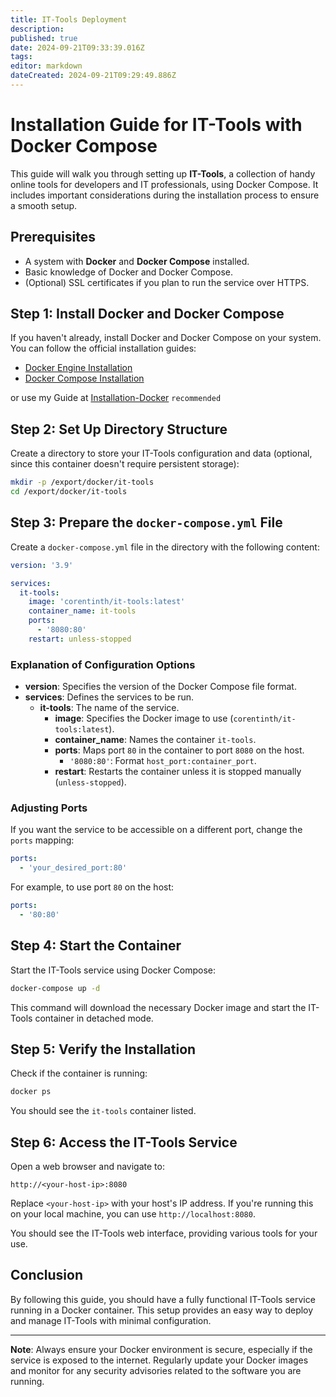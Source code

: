 ```yaml
---
title: IT-Tools Deployment
description: 
published: true
date: 2024-09-21T09:33:39.016Z
tags: 
editor: markdown
dateCreated: 2024-09-21T09:29:49.886Z
---
```


# Installation Guide for IT-Tools with Docker Compose

This guide will walk you through setting up **IT-Tools**, a collection of handy online tools for developers and IT professionals, using Docker Compose. It includes important considerations during the installation process to ensure a smooth setup.

## Prerequisites

- A system with **Docker** and **Docker Compose** installed.
- Basic knowledge of Docker and Docker Compose.
- (Optional) SSL certificates if you plan to run the service over HTTPS.

## Step 1: Install Docker and Docker Compose

If you haven't already, install Docker and Docker Compose on your system. You can follow the official installation guides:

- [Docker Engine Installation](https://docs.docker.com/engine/install/)
- [Docker Compose Installation](https://docs.docker.com/compose/install/)

or use my Guide at [Installation-Docker](/Deployments/Docker/Installation-Docker) `recommended`

## Step 2: Set Up Directory Structure

Create a directory to store your IT-Tools configuration and data (optional, since this container doesn't require persistent storage):

```bash
mkdir -p /export/docker/it-tools
cd /export/docker/it-tools
```

## Step 3: Prepare the `docker-compose.yml` File

Create a `docker-compose.yml` file in the directory with the following content:

```yaml
version: '3.9'

services:
  it-tools:
    image: 'corentinth/it-tools:latest'
    container_name: it-tools
    ports:
      - '8080:80'
    restart: unless-stopped
```

### Explanation of Configuration Options

- **version**: Specifies the version of the Docker Compose file format.
- **services**: Defines the services to be run.
  - **it-tools**: The name of the service.
    - **image**: Specifies the Docker image to use (`corentinth/it-tools:latest`).
    - **container_name**: Names the container `it-tools`.
    - **ports**: Maps port `80` in the container to port `8080` on the host.
      - `'8080:80'`: Format `host_port:container_port`.
    - **restart**: Restarts the container unless it is stopped manually (`unless-stopped`).

### Adjusting Ports

If you want the service to be accessible on a different port, change the `ports` mapping:

```yaml
ports:
  - 'your_desired_port:80'
```

For example, to use port `80` on the host:

```yaml
ports:
  - '80:80'
```

## Step 4: Start the Container

Start the IT-Tools service using Docker Compose:

```bash
docker-compose up -d
```

This command will download the necessary Docker image and start the IT-Tools container in detached mode.

## Step 5: Verify the Installation

Check if the container is running:

```bash
docker ps
```

You should see the `it-tools` container listed.

## Step 6: Access the IT-Tools Service

Open a web browser and navigate to:

```
http://<your-host-ip>:8080
```

Replace `<your-host-ip>` with your host's IP address. If you're running this on your local machine, you can use `http://localhost:8080`.

You should see the IT-Tools web interface, providing various tools for your use.


## Conclusion

By following this guide, you should have a fully functional IT-Tools service running in a Docker container. This setup provides an easy way to deploy and manage IT-Tools with minimal configuration.

---

**Note**: Always ensure your Docker environment is secure, especially if the service is exposed to the internet. Regularly update your Docker images and monitor for any security advisories related to the software you are running.